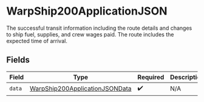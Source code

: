 # WarpShip200ApplicationJSON

The successful transit information including the route details and changes to ship fuel, supplies, and crew wages paid. The route includes the expected time of arrival.


## Fields

| Field                                                                                       | Type                                                                                        | Required                                                                                    | Description                                                                                 |
| ------------------------------------------------------------------------------------------- | ------------------------------------------------------------------------------------------- | ------------------------------------------------------------------------------------------- | ------------------------------------------------------------------------------------------- |
| `data`                                                                                      | [WarpShip200ApplicationJSONData](../../models/operations/WarpShip200ApplicationJSONData.md) | :heavy_check_mark:                                                                          | N/A                                                                                         |